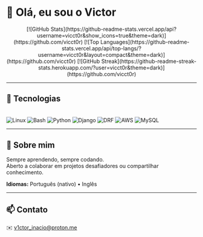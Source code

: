 # 👋 Olá, eu sou o Victor

<div align="center">
  [![GitHub Stats](https://github-readme-stats.vercel.app/api?username=vicct0r&show_icons=true&theme=dark)](https://github.com/vicct0r)
  [![Top Languages](https://github-readme-stats.vercel.app/api/top-langs/?username=vicct0r&layout=compact&theme=dark)](https://github.com/vicct0r)
  [![GitHub Streak](https://github-readme-streak-stats.herokuapp.com/?user=vicct0r&theme=dark)](https://github.com/vicct0r)

</div>

---

## 🚀 Tecnologias

<div style="display: inline_block"><br/>
  <img align="center" alt="Linux" src="https://img.shields.io/badge/Linux-FCC624?style=for-the-badge&logo=linux&logoColor=black" />
  <img align="center" alt="Bash" src="https://img.shields.io/badge/Bash-4EAA25?style=for-the-badge&logo=gnu-bash&logoColor=white" />
  <img align="center" alt="Python" src="https://img.shields.io/badge/Python-3776AB?style=for-the-badge&logo=python&logoColor=white" />
  <img align="center" alt="Django" src="https://img.shields.io/badge/Django-092E20?style=for-the-badge&logo=django&logoColor=white" />
  <img align="center" alt="DRF" src="https://img.shields.io/badge/DRF-ff1709?style=for-the-badge&logo=django&logoColor=white" />
  <img align="center" alt="AWS" src="https://img.shields.io/badge/AWS-FF9900?style=for-the-badge&logo=amazonaws&logoColor=white" />
  <img align="center" alt="MySQL" src="https://img.shields.io/badge/MySQL-005C84?style=for-the-badge&logo=mysql&logoColor=white" />
</div>

---

## 📌 Sobre mim

Sempre aprendendo, sempre codando.  
Aberto a colaborar em projetos desafiadores ou compartilhar conhecimento.

**Idiomas:** Português (nativo) • Inglês

---

## 📫 Contato

✉️ [v1ctor_inacio@proton.me](mailto:v1ctor_inacio@proton.me)
